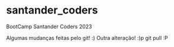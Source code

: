 # santander_coders
BootCamp Santander Coders 2023

Algumas mudanças feitas pelo git! :)
Outra alteração! :)p
git pull :P
